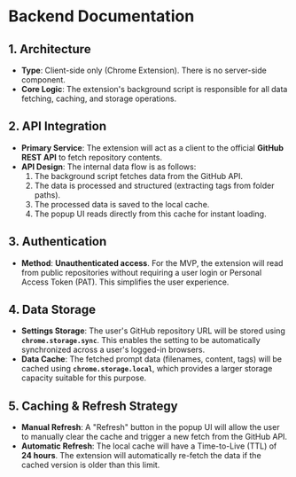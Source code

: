 # Backend Documentation

## 1. Architecture

* **Type**: Client-side only (Chrome Extension). There is no server-side component.
* **Core Logic**: The extension's background script is responsible for all data fetching, caching, and storage operations.

## 2. API Integration

* **Primary Service**: The extension will act as a client to the official **GitHub REST API** to fetch repository contents.
* **API Design**: The internal data flow is as follows:
  1. The background script fetches data from the GitHub API.
  2. The data is processed and structured (extracting tags from folder paths).
  3. The processed data is saved to the local cache.
  4. The popup UI reads directly from this cache for instant loading.

## 3. Authentication

* **Method**: **Unauthenticated access**. For the MVP, the extension will read from public repositories without requiring a user login or Personal Access Token (PAT). This simplifies the user experience.

## 4. Data Storage

* **Settings Storage**: The user's GitHub repository URL will be stored using **`chrome.storage.sync`**. This enables the setting to be automatically synchronized across a user's logged-in browsers.
* **Data Cache**: The fetched prompt data (filenames, content, tags) will be cached using **`chrome.storage.local`**, which provides a larger storage capacity suitable for this purpose.

## 5. Caching & Refresh Strategy

* **Manual Refresh**: A "Refresh" button in the popup UI will allow the user to manually clear the cache and trigger a new fetch from the GitHub API.
* **Automatic Refresh**: The local cache will have a Time-to-Live (TTL) of **24 hours**. The extension will automatically re-fetch the data if the cached version is older than this limit.
